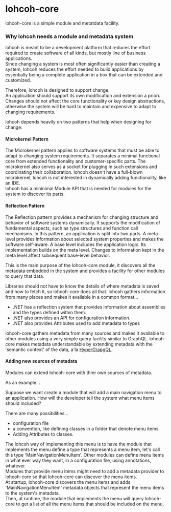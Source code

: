 # lohcoh-core

lohcoh-core is a simple module and metatdata facility.

### Why lohcoh needs a module and metadata system

lohcoh is meant to be a development platform that reduces the effort required to create software of all kinds, 
but mostly line of business applications.  
Since changing a system is most often significantly easier than creating a system, lohcoh reduces the effort 
needed to build applications by essentially being a complete application in a box that can be extended 
and customized.  

Therefore, lohcoh is designed to support change.  
An application should support its own modification and extension a priori. 
Changes should not affect the core functionality or key design abstractions, otherwise the
system will be hard to maintain and expensive to adapt to changing requirements. 

lohcoh depends heavily on two patterns that help when designing for change:

#### Microkernel Pattern 
The Microkernel pattern applies to software systems that must be able to adapt to changing system requirements. 
It separates a minimal functional core from extended functionality and customer-specific parts. 
The microkernel also serves as a socket for plugging in such extensions and coordinating their
collaboration.  lohcoh doesn't have a full-blown microkernel, lohcoh is not interested in dynamically 
adding functionality, like an IDE.  
lohcoh has a mininimal Module API that is needed for modules for the system to discover its parts.

#### Reflection Pattern

The Reflection pattern provides a mechanism for changing structure and behavior of software systems dynamically. 
It supports the modification of fundamental aspects, such as type structures and function call mechanisms. 
In this pattern, an application is split into two parts. 
A meta level provides information about selected system properties and makes the software self-aware. 
A base level includes the application logic. 
Its implementation builds on the meta level. 
Changes to information kept in the meta level affect subsequent base-level behavior.  

This is the main purpose of the lohcoh-core module, it discovers all the metadata embedded in the system 
and provides a facility for other modules to query that data.  

Libraries should not have to know the details of where metadata is saved and how to fetch it, so lohcoh-core does all that.
lohcoh gathers information from many places and makes it available in a common format...
- .NET has a reflection system that provides information about assemblies and the types defined within them.
- .NET also provides an API for configuration information.
- .NET also provides Attributes used to add metadata to types

lohcoh-core gathers metadata from many sources and makes it available to other 
modules using a very simple query facility similar to GraphQL.
lohcoh-core makes metadata understandable by extending metadata with the 'semantic context' of the data, a'la [HyperGrapgQL](https://www.hypergraphql.org/).

#### Adding new sources of metadata

Modules can extend lohcoh-core with thier own sources of metadata.

As an example...   

Suppose we want create a module that will add a main navigation menu to an application.
How will the developer tell the system what menu items should included?  

There are many possibilities...
- configuration file
- a convention, like defining classes in a folder that denote menu items.
- Adding Attributes to classes.

The lohcoh way of implementing this menu is to have the module that implements the menu define a 
type that represents a menu item, let's call this type 'MainNavigationMenuItem'.
Other modules can define menu items in what ever way they want, in a configuration file, using annotations, whatever.  
Modules that provide menu items might need to add a metadata provider to lohcoh-core so 
that lohcoh-core can discover the menu items.  
At startup, lohcoh-core discovers the menu items and adds 'MainNavigationMenuItem' metadata objects that 
represent the menu items to the system's metadata.  
Then, at runtime, the module that implements the menu will query lohcoh-core to get a list of all the menu items 
that should be included on the menu.

